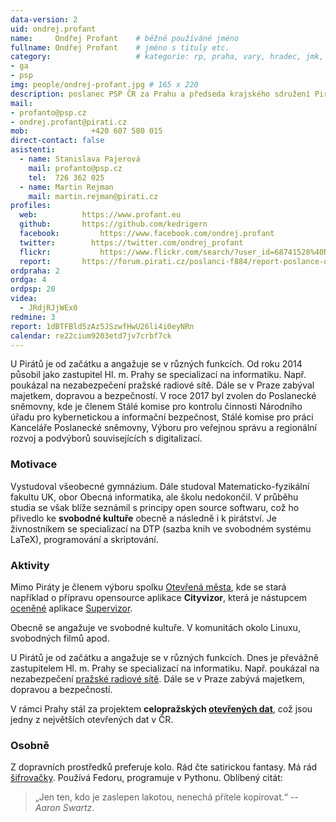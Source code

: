 ```yaml
---
data-version: 2
uid: ondrej.profant
name:     Ondřej Profant  	# běžně používáné jméno
fullname: Ondřej Profant  	# jméno s tituly etc.
category:                 	# kategorie: rp, praha, vary, hradec, jmk, senat
- ga
- psp
img: people/ondrej-profant.jpg # 165 x 220
description: poslanec PSP ČR za Prahu a předseda krajského sdružení Pirátské strany v Praze             	# kratký popis, max 160 znaků
mail:
- profanto@psp.cz
- ondrej.profant@pirati.cz
mob:			  +420 607 580 015
direct-contact: false
asistenti:
  - name: Stanislava Pajerová
    mail: profanto@psp.cz
    tel:  726 362 025
  - name: Martin Rejman
    mail: martin.rejman@pirati.cz
profiles:
  web:          https://www.profant.eu
  github:       https://github.com/kedrigern
  facebook: 		https://www.facebook.com/ondrej.profant
  twitter: 		  https://twitter.com/ondrej_profant
  flickr:		    https://www.flickr.com/search/?user_id=68741528%40N03&sort=date-taken-desc&view_all=1&text=ond%C5%99ej%20profant
  report:       https://forum.pirati.cz/poslanci-f884/report-poslance-ondrej-profant-t39019.html
ordpraha: 2
ordga: 4
ordpsp: 20
videa:
  - JRdjRJjWEx0
redmine: 3
report: 1dBTFBld5zAz5JSzwfHwU26li4i0eyNRn
calendar: re22cium9203etd7jv7crbf7ck
---
```


U Pirátů je od začátku a angažuje se v různých funkcích. Od roku 2014 působil jako zastupitel Hl. m. Prahy se specializací na informatiku. Např. poukázal na nezabezpečení pražské radiové sítě. Dále se v Praze zabýval majetkem, dopravou a bezpečností. V roce 2017 byl zvolen do Poslanecké sněmovny, kde je členem Stálé komise pro kontrolu činnosti Národního úřadu pro kybernetickou a informační bezpečnost, Stálé komise pro práci Kanceláře Poslanecké sněmovny, Výboru pro veřejnou správu a regionální rozvoj a podvýborů souvisejících s digitalizací.

### Motivace

Vystudoval všeobecné gymnázium. Dále studoval Matematicko-fyzikální fakultu UK, obor Obecná informatika, ale školu nedokončil. V průběhu studia se však blíže seznámil s principy open source softwaru, což ho přivedlo ke **svobodné kultuře** obecně a následně i k pirátství. Je živnostníkem se specializací na DTP (sazba knih ve svobodném systému LaTeX), programování a skriptování.

### Aktivity

Mimo Piráty je členem výboru spolku [Otevřená města][], kde se stará například o přípravu opensource aplikace **Cityvizor**, která je nástupcem [oceněné][] aplikace [Supervizor][].

Obecně se angažuje ve svobodné kultuře. V komunitách okolo Linuxu, svobodných filmů apod.

U Pirátů je od začátku a angažuje se v různých funkcích. Dnes je převážně zastupitelem Hl. m. Prahy se specializací na informatiku. Např. poukázal na nezabezpečení [pražské radiové sítě][]. Dále se v Praze zabývá majetkem, dopravou a bezpečností.

V rámci Prahy stál za projektem **celopražských [otevřených dat][]**, což jsou jedny z největších otevřených dat v ČR.

### Osobně

Z dopravních prostředků preferuje kolo. Rád čte satirickou fantasy. Má rád [šifrovačky][]. Používá Fedoru, programuje v Pythonu. Oblíbený citát:

> „Jen ten, kdo je zaslepen lakotou, nenechá přítele kopírovat.“ -- *Aaron Swartz*.



[sdružení v Praze]: https://praha.pirati.cz
[Otevřená města]: http://otevrenamesta.cz
[Supervizor]: http://data.mfcr.cz/supervizor/
[otevřených dat]: http://opendata.praha.eu
[šifrovačky]: http://sifrovacky.cz
[oceněné]: http://www.otevrenadata.cz/soutez/rocnik-2015/
[pražské radiové sítě]: https://youtu.be/JRdjRJjWEx0
